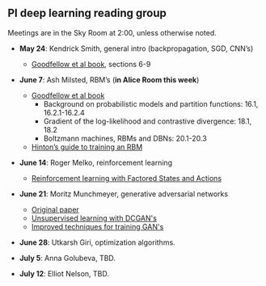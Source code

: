 ## PI deep learning reading group

Meetings are in the Sky Room at 2:00, unless otherwise noted.

  - **May 24**: Kendrick Smith, general intro (backpropagation, SGD, CNN’s)
       - [Goodfellow et al book](http://deeplearningbook.org), sections 6-9

  - **June 7**: Ash Milsted, RBM’s (**in Alice Room this week**)
       - [Goodfellow et al book](http://deeplearningbook.org)
           - Background on probabilistic models and partition functions: 16.1, 16.2.1-16.2.4
           - Gradient of the log-likelihood and contrastive divergence: 18.1, 18.2
           - Boltzmann machines, RBMs and DBNs: 20.1-20.3
       - [Hinton’s guide to training an RBM](http://www.cs.toronto.edu/~hinton/absps/guideTR.pdf)

  - **June 14**: Roger Melko, reinforcement learning
       - [Reinforcement learning with Factored States and Actions](http://www.jmlr.org/papers/volume5/sallans04a/sallans04a.pdf)

  - **June 21**: Moritz Munchmeyer, generative adversarial networks
       - [Original paper](https://arxiv.org/abs/1406.2661)
       - [Unsupervised learning with DCGAN's](https://arxiv.org/abs/1511.06434)
       - [Improved techniques for training GAN's](http://papers.nips.cc/paper/6125-improved-techniques-for-training-gans.pdf)

  - **June 28**: Utkarsh Giri, optimization algorithms.

  - **July 5**: Anna Golubeva, TBD.

  - **July 12**: Elliot Nelson, TBD.

